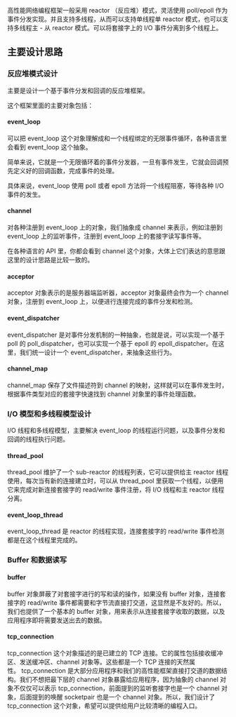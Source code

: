 高性能网络编程框架一般采用 reactor （反应堆）模式，灵活使用 poll/epoll 作为事件分发实现。并且支持多线程，从而可以支持单线程单 reactor 模式，也可以支持多线程主 - 从 reactor 模式。可以将套接字上的 I/O 事件分离到多个线程上。

## 主要设计思路
### 反应堆模式设计
主要是设计一个基于事件分发和回调的反应堆框架。

这个框架里面的主要对象包括：

#### event_loop

可以把 event_loop 这个对象理解成和一个线程绑定的无限事件循环，各种语言里会看到 event_loop 这个抽象。

简单来说，它就是一个无限循环着的事件分发器，一旦有事件发生，它就会回调预先定义好的回调函数，完成事件的处理。

具体来说，event_loop 使用 poll 或者 epoll 方法将一个线程阻塞，等待各种 I/O 事件的发生。

#### channel

对各种注册到 event_loop 上的对象，我们抽象成 channel 来表示，例如注册到 event_loop 上的监听事件，注册到 event_loop 上的套接字读写事件等。

在各种语言的 API 里，你都会看到 channel 这个对象，大体上它们表达的意思跟这里的设计思路是比较一致的。

#### acceptor

acceptor 对象表示的是服务器端监听器，acceptor 对象最终会作为一个 channel 对象，注册到 event_loop 上，以便进行连接完成的事件分发和检测。

#### event_dispatcher

event_dispatcher 是对事件分发机制的一种抽象，也就是说，可以实现一个基于 poll 的 poll_dispatcher，也可以实现一个基于 epoll 的 epoll_dispatcher。在这里，我们统一设计一个 event_dispatcher，来抽象这些行为。

#### channel_map

channel_map 保存了文件描述符到 channel 的映射，这样就可以在事件发生时，根据事件类型对应的套接字快速找到 channel 对象里的事件处理函数。
### I/O 模型和多线程模型设计

I/O 线程和多线程模型，主要解决 event_loop 的线程运行问题，以及事件分发和回调的线程执行问题。

#### thread_pool

thread_pool 维护了一个 sub-reactor 的线程列表，它可以提供给主 reactor 线程使用，每次当有新的连接建立时，可以从 thread_pool 里获取一个线程，以便用它来完成对新连接套接字的 read/write 事件注册，将 I/O 线程和主 reactor 线程分离。

#### event_loop_thread

event_loop_thread 是 reactor 的线程实现，连接套接字的 read/write 事件检测都是在这个线程里完成的。

### Buffer 和数据读写

#### buffer

buffer 对象屏蔽了对套接字进行的写和读的操作，如果没有 buffer 对象，连接套接字的 read/write 事件都需要和字节流直接打交道，这显然是不友好的。所以，我们也提供了一个基本的 buffer 对象，用来表示从连接套接字收取的数据，以及应用程序即将需要发送出去的数据。

#### tcp_connection

tcp_connection 这个对象描述的是已建立的 TCP 连接。它的属性包括接收缓冲区、发送缓冲区、channel 对象等。这些都是一个 TCP 连接的天然属性。 tcp_connection 是大部分应用程序和我们的高性能框架直接打交道的数据结构。我们不想把最下层的 channel 对象暴露给应用程序，因为抽象的 channel 对象不仅仅可以表示 tcp_connection，前面提到的监听套接字也是一个 channel 对象，后面提到的唤醒 socketpair 也是一个 channel 对象。所以，我们设计了 tcp_connection 这个对象，希望可以提供给用户比较清晰的编程入口。
